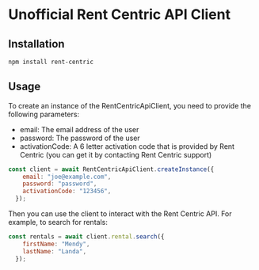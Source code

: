 # Unofficial Rent Centric API Client

## Installation

```bash
npm install rent-centric
```

## Usage

To create an instance of the RentCentricApiClient, you need to provide the following parameters:

- email: The email address of the user
- password: The password of the user
- activationCode: A 6 letter activation code that is provided by Rent Centric (you can get it by contacting Rent Centric support)

```javascript
const client = await RentCentricApiClient.createInstance({
    email: "joe@example.com",
    password: "password",
    activationCode: "123456",
  });
```

Then you can use the client to interact with the Rent Centric API. For example, to search for rentals:

```javascript
const rentals = await client.rental.search({
    firstName: "Mendy",
    lastName: "Landa",
  });
```
